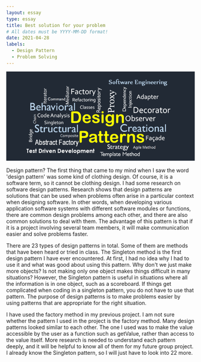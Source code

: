 ```yaml
---
layout: essay
type: essay
title: Best solution for your problem
# All dates must be YYYY-MM-DD format!
date: 2021-04-28
labels:
  - Design Pattern
  - Problem Solving
---
```

<div class="ui container">
  <div class="column">
    <img class="ui fluid centered image" src="../images/design_pattern.png">
  </div> 
</div>

Design pattern? The first thing that came to my mind when I saw the word 'design pattern' was some kind of clothing design. Of course, it is a software term, so it cannot be clothing design. I had some research on software design patterns. Research shows that design patterns are solutions that can be used when problems often arise in a particular context when designing software. In other words, when developing various application software systems with different software modules or functions, there are common design problems among each other, and there are also common solutions to deal with them. The advantage of this pattern is that if it is a project involving several team members, it will make communication easier and solve problems faster. 
 
There are 23 types of design patterns in total. Some of them are methods that have been heard or tried in class. The Singleton method is the first design pattern I have ever encountered. At first, I had no idea why I had to use it and what was good about using this pattern. Why don't we just make more objects? Is not making only one object makes things difficult in many situations? However, the Singleton pattern is useful in situations where all the information is in one object, such as a scoreboard. If things get complicated when coding in a singleton pattern, you do not have to use that pattern. The purpose of design patterns is to make problems easier by using patterns that are appropriate for the right situation.
 
I have used the factory method in my previous project. I am not sure whether the pattern I used in the project is the factory method. Many design patterns looked similar to each other. The one I used was to make the value accessible by the user as a function such as getValue, rather than access to the value itself. More research is needed to understand each pattern deeply, and it will be helpful to know all of them for my future group project. I already know the Singleton pattern, so I will just have to look into 22 more.

